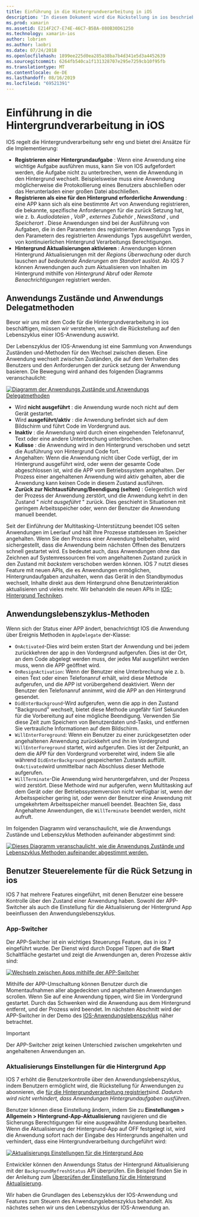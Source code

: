 ```yaml
---
title: Einführung in die Hintergrundverarbeitung in iOS
description: 'In diesem Dokument wird die Rückstellung in ios beschrieben: Anwendungs Zustände, Anwendungslebenszyklus-Methoden und Aktualisierung der Hintergrund-app.'
ms.prod: xamarin
ms.assetid: E214F2C7-E74E-46C7-B5BA-080B30D61250
ms.technology: xamarin-ios
author: lobrien
ms.author: laobri
ms.date: 07/24/2018
ms.openlocfilehash: 1899ee225d0ea285a38ba7b4d341e5d3a4452639
ms.sourcegitcommit: 6264fb540ca1f131328707e295e7259cb10f95fb
ms.translationtype: MT
ms.contentlocale: de-DE
ms.lasthandoff: 08/16/2019
ms.locfileid: "69521391"
---
```

# <a name="introduction-to-backgrounding-in-ios"></a>Einführung in die Hintergrundverarbeitung in iOS

IOS regelt die Hintergrundverarbeitung sehr eng und bietet drei Ansätze für die Implementierung:

- **Registrieren einer Hintergrundaufgabe** : Wenn eine Anwendung eine wichtige Aufgabe ausführen muss, kann Sie von IOS aufgefordert werden, die Aufgabe nicht zu unterbrechen, wenn die Anwendung in den Hintergrund wechselt. Beispielsweise muss eine Anwendung möglicherweise die Protokollierung eines Benutzers abschließen oder das Herunterladen einer großen Datei abschließen.
- **Registrieren als eine für den Hintergrund erforderliche Anwendung** : eine APP kann sich als eine bestimmte Art von Anwendung registrieren, die bekannte, spezifische Anforderungen für die zurück Setzung hat, wie z. b. *Audiodateien* , *VoIP* , *externes Zubehör* , *NewsStand* , und *Speicherort* . Diese Anwendungen sind bei der Ausführung von Aufgaben, die in den Parametern des registrierten Anwendungs Typs in den Parametern des registrierten Anwendungs Typs ausgeführt werden, von kontinuierlichen Hintergrund Verarbeitungs Berechtigungen.
- **Hintergrund Aktualisierungen aktivieren** : Anwendungen können Hintergrund Aktualisierungen mit der *Regions Überwachung* oder durch lauschen auf *bedeutende Änderungen am Standort* auslöst. Ab IOS 7 können Anwendungen auch zum Aktualisieren von Inhalten im Hintergrund mithilfe von *Hintergrund* Abruf oder *Remote Benachrichtigungen* registriert werden.


## <a name="application-states-and-application-delegate-methods"></a>Anwendungs Zustände und Anwendungs Delegatmethoden

Bevor wir uns mit dem Code für die Hintergrundverarbeitung in ios beschäftigen, müssen wir verstehen, wie sich die Rückstellung auf den Lebenszyklus einer IOS-Anwendung auswirkt.

Der Lebenszyklus der IOS-Anwendung ist eine Sammlung von Anwendungs Zuständen und-Methoden für den Wechsel zwischen diesen. Eine Anwendung wechselt zwischen Zuständen, die auf dem Verhalten des Benutzers und den Anforderungen der zurück setzung der Anwendung basieren. Die Bewegung wird anhand des folgenden Diagramms veranschaulicht:

 [![](introduction-to-backgrounding-in-ios-images/applicationlifecycle-.png "Diagramm der Anwendungs Zustände und Anwendungs Delegatmethoden")](introduction-to-backgrounding-in-ios-images/applicationlifecycle-.png#lightbox)

- Wird **nicht ausgeführt** : die Anwendung wurde noch nicht auf dem Gerät gestartet.
- Wird **ausgeführt/aktiv** : die Anwendung befindet sich auf dem Bildschirm und führt Code im Vordergrund aus.
- **Inaktiv** : die Anwendung wird durch einen eingehenden Telefonanruf, Text oder eine andere Unterbrechung unterbrochen.
- **Kulisse** : die Anwendung wird in den Hintergrund verschoben und setzt die Ausführung von Hintergrund Code fort.
- Angehalten: Wenn die Anwendung nicht über Code verfügt, der im Hintergrund ausgeführt wird, oder wenn der gesamte Code abgeschlossen ist, wird die APP vom Betriebssystem angehalten. Der Prozess einer angehaltenen Anwendung wird aktiv gehalten, aber die Anwendung kann keinen Code in diesem Zustand ausführen.
- **Zurück zur Nichtausführung/Beendigung (selten)** : Gelegentlich wird der Prozess der Anwendung zerstört, und die Anwendung kehrt in den Zustand " *nicht ausgeführt* " zurück. Dies geschieht in Situationen mit geringem Arbeitsspeicher oder, wenn der Benutzer die Anwendung manuell beendet.


Seit der Einführung der Multitasking-Unterstützung beendet IOS selten Anwendungen im Leerlauf und hält Ihre Prozesse stattdessen im Speicher angehalten. Wenn Sie den Prozess einer Anwendung beibehalten, wird sichergestellt, dass die Anwendung beim nächsten Öffnen des Benutzers schnell gestartet wird. Es bedeutet auch, dass Anwendungen ohne das Zeichnen auf Systemressourcen frei vom angehaltenen Zustand zurück in den Zustand mit *backstem* verschoben werden können. IOS 7 nutzt dieses Feature mit neuen APIs, die es Anwendungen ermöglichen, Hintergrundaufgaben anzuhalten, wenn das Gerät in den Standbymodus wechselt, Inhalte direkt aus dem Hintergrund ohne Benutzerinteraktion aktualisieren und vieles mehr. Wir behandeln die neuen APIs in [IOS-Hintergrund Techniken](~/ios/app-fundamentals/backgrounding/ios-backgrounding-techniques/index.md).

## <a name="application-lifecycle-methods"></a>Anwendungslebenszyklus-Methoden

Wenn sich der Status einer APP ändert, benachrichtigt IOS die Anwendung über Ereignis Methoden in `AppDelegate` der-Klasse:

- `OnActivated`-Dies wird beim ersten Start der Anwendung und bei jedem zurückkehren der app in den Vordergrund aufgerufen. Dies ist der Ort, an dem Code abgelegt werden muss, der jedes Mal ausgeführt werden muss, wenn die APP geöffnet wird.
- `OnResignActivation`: Wenn der Benutzer eine Unterbrechung wie z. b. einen Text oder einen Telefonanruf erhält, wird diese Methode aufgerufen, und die APP ist vorübergehend deaktiviert. Wenn der Benutzer den Telefonanruf annimmt, wird die APP an den Hintergrund gesendet.
- `DidEnterBackground`-Wird aufgerufen, wenn die app in den Zustand "Background" wechselt, bietet diese Methode ungefähr fünf Sekunden für die Vorbereitung auf eine mögliche Beendigung. Verwenden Sie diese Zeit zum Speichern von Benutzerdaten und-Tasks, und entfernen Sie vertrauliche Informationen auf dem Bildschirm.
- `WillEnterForeground`: Wenn ein Benutzer zu einer zurückgesetzten oder angehaltenen Anwendung zurückkehrt und ihn im Vordergrund `WillEnterForeground` startet, wird aufgerufen. Dies ist der Zeitpunkt, an dem die APP für den Vordergrund vorbereitet wird, indem Sie alle während `DidEnterBackground` gespeicherten Zustands auffüllt.  `OnActivated`wird unmittelbar nach Abschluss dieser Methode aufgerufen.
- `WillTerminate`-Die Anwendung wird heruntergefahren, und der Prozess wird zerstört. Diese Methode wird nur aufgerufen, wenn Multitasking auf dem Gerät oder der Betriebssystemversion nicht verfügbar ist, wenn der Arbeitsspeicher gering ist, oder wenn der Benutzer eine Anwendung mit umgekehrtem Arbeitsspeicher manuell beendet. Beachten Sie, dass Angehaltene Anwendungen, die `WillTerminate` beendet werden, nicht aufruft.


Im folgenden Diagramm wird veranschaulicht, wie die Anwendungs Zustände und Lebenszyklus Methoden aufeinander abgestimmt sind:

 [![](introduction-to-backgrounding-in-ios-images/image2.png "Dieses Diagramm veranschaulicht, wie die Anwendungs Zustände und Lebenszyklus Methoden aufeinander abgestimmt werden.")](introduction-to-backgrounding-in-ios-images/image2.png#lightbox)

## <a name="user-controls-for-backgrounding-in-ios"></a>Benutzer Steuerelemente für die Rück Setzung in ios

IOS 7 hat mehrere Features eingeführt, mit denen Benutzer eine bessere Kontrolle über den Zustand einer Anwendung haben. Sowohl der APP-Switcher als auch die Einstellung für die Aktualisierung der Hintergrund App beeinflussen den Anwendungslebenszyklus.

### <a name="app-switcher"></a>App-Switcher

Der APP-Switcher ist ein wichtiges Steuerungs Feature, das in ios 7 eingeführt wurde. Der Dienst wird durch Doppel Tippen auf die **Start** Schaltfläche gestartet und zeigt die Anwendungen an, deren Prozesse aktiv sind:

 [![](introduction-to-backgrounding-in-ios-images/app-switcher-.png "Wechseln zwischen Apps mithilfe der APP-Switcher")](introduction-to-backgrounding-in-ios-images/app-switcher-.png#lightbox)

Mithilfe der APP-Umschaltung können Benutzer durch die Momentaufnahmen aller abgedeckten und angehaltenen Anwendungen scrollen. Wenn Sie auf eine Anwendung tippen, wird Sie im Vordergrund gestartet. Durch das Schwenken wird die Anwendung aus dem Hintergrund entfernt, und der Prozess wird beendet. Im nächsten Abschnitt wird der APP-Switcher in der Demo des [IOS-Anwendungslebenszyklus](~/ios/app-fundamentals/backgrounding/application-lifecycle-demo.md) näher betrachtet.

> [!IMPORTANT]
> Der APP-Switcher zeigt keinen Unterschied zwischen umgekehrten und angehaltenen Anwendungen an.



### <a name="background-app-refresh-settings"></a>Aktualisierungs Einstellungen für die Hintergrund App

IOS 7 erhöht die Benutzerkontrolle über den Anwendungslebenszyklus, indem Benutzern ermöglicht wird, die Rückstellung für Anwendungen zu abonnieren, die [für die Hintergrundverarbeitung registriert](~/ios/app-fundamentals/backgrounding/ios-backgrounding-techniques/registering-applications-to-run-in-background.md)sind. *Dadurch wird nicht verhindert, dass Anwendungen Hintergrundaufgaben ausführen*.

Benutzer können diese Einstellung ändern, indem Sie zu **Einstellungen > Allgemein > Hintergrund-App-Aktualisierung** navigieren und die Sicherungs Berechtigungen für eine ausgewählte Anwendung bearbeiten. Wenn die Aktualisierung der Hintergrund-App auf OFF festgelegt ist, wird die Anwendung sofort nach der Eingabe des Hintergrunds angehalten und verhindert, dass eine Hintergrundverarbeitung durchgeführt wird:

 [![](introduction-to-backgrounding-in-ios-images/settings-.png "Aktualisierungs Einstellungen für die Hintergrund App")](introduction-to-backgrounding-in-ios-images/settings-.png#lightbox)

Entwickler können den Anwendungs Status der Hintergrund Aktualisierung mit der `BackgroundRefreshStatus` API überprüfen. Ein Beispiel finden Sie in der Anleitung zum [Überprüfen der Einstellung für die Hintergrund Aktualisierung](https://github.com/xamarin/recipes/tree/master/Recipes/ios/multitasking/check_background_refresh_setting).

Wir haben die Grundlagen des Lebenszyklus der IOS-Anwendung und Features zum Steuern des Anwendungslebenszyklus behandelt. Als nächstes sehen wir uns den Lebenszyklus der IOS-Anwendung an.

